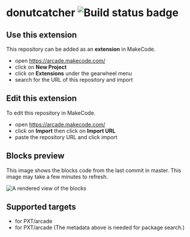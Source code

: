 # donutcatcher ![Build status badge](https://github.com/q-code486/donutcatcher/workflows/MakeCode/badge.svg)



## Use this extension

This repository can be added as an **extension** in MakeCode.

* open https://arcade.makecode.com/
* click on **New Project**
* click on **Extensions** under the gearwheel menu
* search for the URL of this repository and import

## Edit this extension

To edit this repository in MakeCode.

* open https://arcade.makecode.com/
* click on **Import** then click on **Import URL**
* paste the repository URL and click import

## Blocks preview

This image shows the blocks code from the last commit in master.
This image may take a few minutes to refresh.

![A rendered view of the blocks](https://github.com/q-code486/donutcatcher/raw/master/.makecode/blocks.png)

## Supported targets

* for PXT/arcade
* for PXT/arcade
(The metadata above is needed for package search.)


